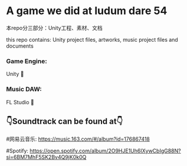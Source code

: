 # A game we did at ludum dare 54
本repo分三部分：Unity工程、素材、文档

this repo contains: Unity project files, artworks, music project files and documents

### Game Engine: 
Unity 🙅‍

### Music DAW: 
FL Studio 🍍

## 👇Soundtrack can be found at👇

#网易云音乐:
https://music.163.com/#/album?id=176867418

#Spotify: 
https://open.spotify.com/album/2O9HJE1Uh6IXywCbIgG88N?si=6BM7MhF5SK2Bv4Q9jK0k0Q

